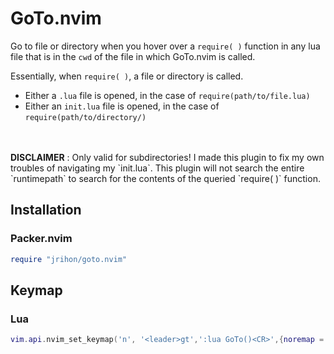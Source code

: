 # GoTo.nvim
Go to file or directory when you hover over a `require( )` function in any lua file that is in the `cwd` of the file in which GoTo.nvim is called.

Essentially, when `require( )`, a file or directory is called.</br>
- Either a `.lua` file is opened, in the case of `require(path/to/file.lua)`
- Either an `init.lua` file is opened, in the case of `require(path/to/directory/)`


</br>
</br>
<b>DISCLAIMER</b> : Only valid for subdirectories! I made this plugin to fix my own troubles of navigating my `init.lua`.
This plugin will not search the entire `runtimepath` to search for the contents of the queried `require( )` function.


## Installation
### Packer.nvim
```lua
require "jrihon/goto.nvim"
```

## Keymap
### Lua
```lua
vim.api.nvim_set_keymap('n', '<leader>gt',':lua GoTo()<CR>',{noremap = true})
```
